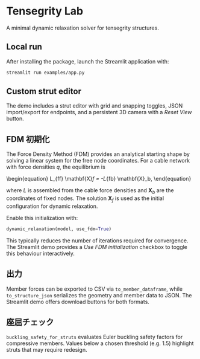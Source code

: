# Tensegrity Lab

A minimal dynamic relaxation solver for tensegrity structures.

## Local run

After installing the package, launch the Streamlit application with:

```bash
streamlit run examples/app.py
```

## Custom strut editor

The demo includes a strut editor with grid and snapping toggles, JSON
import/export for endpoints, and a persistent 3D camera with a *Reset
View* button.

## FDM 初期化

The Force Density Method (FDM) provides an analytical starting shape by
solving a linear system for the free node coordinates.
For a cable network with force densities $q$, the equilibrium is

\begin{equation}
L_{ff} \mathbf{X}_f = -L_{fb} \mathbf{X}_b,
\end{equation}

where $L$ is assembled from the cable force densities and $\mathbf{X}_b$
are the coordinates of fixed nodes. The solution $\mathbf{X}_f$ is used as
the initial configuration for dynamic relaxation.

Enable this initialization with:

```python
dynamic_relaxation(model, use_fdm=True)
```

This typically reduces the number of iterations required for convergence.
The Streamlit demo provides a *Use FDM initialization* checkbox to toggle
this behaviour interactively.

## 出力

Member forces can be exported to CSV via `to_member_dataframe`, while
`to_structure_json` serializes the geometry and member data to JSON.
The Streamlit demo offers download buttons for both formats.

## 座屈チェック

`buckling_safety_for_struts` evaluates Euler buckling safety factors for
compressive members. Values below a chosen threshold (e.g. 1.5) highlight
struts that may require redesign.
